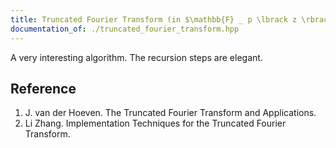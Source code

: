 ```yaml
---
title: Truncated Fourier Transform (in $\mathbb{F} _ p \lbrack z \rbrack$ for FFT prime $p$)
documentation_of: ./truncated_fourier_transform.hpp
---
```


A very interesting algorithm. The recursion steps are elegant.

## Reference

1. J. van der Hoeven. The Truncated Fourier Transform and Applications.
2. Li Zhang. Implementation Techniques for the Truncated Fourier Transform.